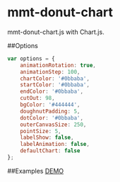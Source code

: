 # mmt-donut-chart
mmt-donut-chart.js with Chart.js.

##Options
```javascript
var options = {
	animationRotation: true,
	animationStep: 100,
	chartColor: '#0bbaba',
	startColor: '#0bbaba',
	endColor: '#0bbaba',
	cutOut: 98,
	bgColor: '#444444',
	doughnutPadding: 5,
	dotColor: '#0bbaba',
	outerCanvasSize: 250,
	pointSize: 5,
	labelShow: false,
	labelAnimation: false,
	defaultChart: false
};
```

##Examples
<a href="http://code.mymusictaste.com/mmt-donut-chart/demo.html" target="_blank">DEMO</a>